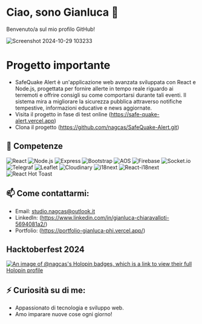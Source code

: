 # Ciao, sono Gianluca 👋

Benvenuto/a sul mio profilo GitHub!

![Screenshot 2024-10-29 103233](https://github.com/user-attachments/assets/db85eb95-872f-4e89-9c66-1b888ea62803)

# Progetto importante

- SafeQuake Alert è un'applicazione web avanzata sviluppata con React e Node.js, progettata per fornire allerte in tempo reale riguardo ai terremoti e offrire consigli su come comportarsi durante tali eventi. Il sistema mira a migliorare la sicurezza pubblica attraverso notifiche tempestive, informazioni educative e news aggiornate.
- Visita il progetto in fase di test online (https://safe-quake-alert.vercel.app)
- Clona il progetto (https://github.com/nagcas/SafeQuake-Alert.git)

## 🌱 Competenze

![React](https://img.shields.io/badge/React-20232A?style=for-the-badge&logo=react&logoColor=61DAFB) ![Node.js](https://img.shields.io/badge/Node.js-339933?style=for-the-badge&logo=nodedotjs&logoColor=white)
![Express](https://img.shields.io/badge/Express-000000?tyle=for-the-badge&logo=express&logoColor=white) ![Bootstrap](https://img.shields.io/badge/Bootstrap-7952B3?style=for-the-badge&logo=bootstrap&logoColor=white)
![AOS](https://img.shields.io/badge/AOS-000000?style=for-the-badge&logo=aos&logoColor=white) ![Firebase](https://img.shields.io/badge/Firebase-FFCA28?style=for-the-badge&logo=firebase&logoColor=white)
![Socket.io](https://img.shields.io/badge/Socket.io-010101?style=for-the-badge&logo=socketdotio&logoColor=white) ![Telegraf](https://img.shields.io/badge/Telegraf-000000?style=for-the-badge&logo=telegram&logoColor=white)
![Leaflet](https://img.shields.io/badge/Leaflet-199900?style=for-the-badge&logo=leaflet&logoColor=white) ![Cloudinary](https://img.shields.io/badge/Cloudinary-3448C5?style=for-the-ge&logo=cloudinary&logoColor=white)
![i18next](https://img.shields.io/badge/i18next-26A69A?style=for-the-badge&logo=i18next&logoColor=white) ![React-i18next](https://img.shields.io/badge/React--i18next-61DAFB?style=for-the-badge&logo=react&logoColor=white)
![React Hot Toast](https://img.shields.io/badge/React--Hot--Toast-61DAFB?style=for-the-badge&logo=react&logoColor=white)

## 📫 Come contattarmi:
- Email: studio.nagcas@outlook.it 
- LinkedIn: (https://www.linkedin.com/in/gianluca-chiaravalloti-5694081a2/)
- Portfolio: (https://portfolio-gianluca-phi.vercel.app/)

## Hacktoberfest 2024

[![An image of @nagcas's Holopin badges, which is a link to view their full Holopin profile](https://holopin.me/nagcas)](https://holopin.io/@nagcas)

## ⚡ Curiosità su di me:
- Appassionato di tecnologia e sviluppo web.
- Amo imparare nuove cose ogni giorno!
